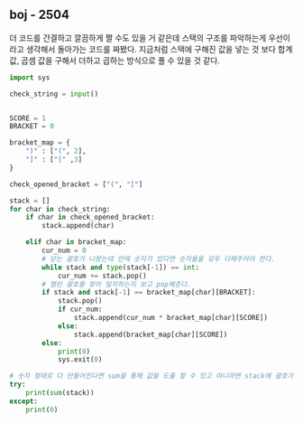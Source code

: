 ## boj - 2504

더 코드를 간결하고 깔끔하게 짤 수도 있을 거 같은데 스택의 구조를 파악하는게 우선이라고 생각해서 돌아가는 코드를 짜봤다. 지금처럼 스택에 구해진 값을 넣는 것 보다 합계 값, 곱셈 값을 구해서 더하고 곱하는 방식으로 풀 수 있을 것 같다.

```python
import sys

check_string = input()


SCORE = 1
BRACKET = 0

bracket_map = {
    ")" : ["(", 2],
    "]" : ["[" ,3]
}

check_opened_bracket = ["(", "["]

stack = []
for char in check_string:
    if char in check_opened_bracket:
        stack.append(char)

    elif char in bracket_map:
        cur_num = 0
        # 닫는 괄호가 나왔는데 안에 숫자가 있다면 숫자들을 모두 더해주어야 한다.
        while stack and type(stack[-1]) == int:
            cur_num += stack.pop()
        # 열린 괄호를 찾아 일치하는지 보고 pop해준다.
        if stack and stack[-1] == bracket_map[char][BRACKET]:
            stack.pop()
            if cur_num:
                stack.append(cur_num * bracket_map[char][SCORE])
            else:
                stack.append(bracket_map[char][SCORE])
        else:
            print(0)
            sys.exit(0)

# 숫자 형태로 다 만들어진다면 sum을 통해 값을 도출 할 수 있고 아니라면 stack에 괄호가 남은 것으로 0을 프린트 해주면 된다.
try:
    print(sum(stack))
except:
    print(0)
```
